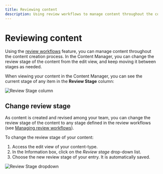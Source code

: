 ```yaml
---
title: Reviewing content
description: Using review workflows to manage content throughout the content creation process.
---
```


# Reviewing content <EnterpriseBadge />

Using the [review workflows](/user-docs/settings/review-workflows) feature, you can manage content throughout the content creation process. In the Content Manager, you can change the review stage of the content from the edit view, and keep moving it between stages as needed.

When viewing your content in the Content Manager, you can see the current stage of any item in the **Review Stage** column:

![Review Stage column](/img/assets/content-manager/review-stage-column.png)

## Change review stage

As content is created and revised among your team, you can change the review stage of the content to any stage defined in the review workflows (see [Managing review workflows](/user-docs/settings/review-workflows)).

To change the review stage of your content:

1. Access the edit view of your content-type.
2. In the Information box, click on the *Review stage* drop-down list.
3. Choose the new review stage of your entry. It is automatically saved.

![Review Stage dropdown](/img/assets/content-manager/review-stage-dropdown.png)

<FeedbackPlaceholder />
